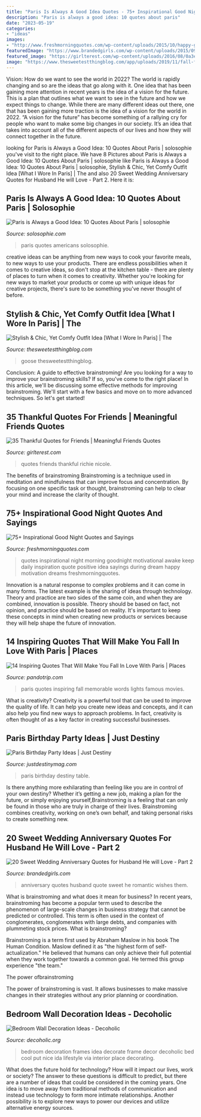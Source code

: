```yaml
---
title: "Paris Is Always A Good Idea Quotes - 75+ Inspirational Good Night Quotes And Sayings"
description: "Paris is always a good idea: 10 quotes about paris"
date: "2023-05-19"
categories:
- "ideas"
images:
- "http://www.freshmorningquotes.com/wp-content/uploads/2015/10/happy-goodnight-quotes.jpg"
featuredImage: "https://www.brandedgirls.com/wp-content/uploads/2015/09/quote-for-wedding-anniversary.jpg"
featured_image: "https://girlterest.com/wp-content/uploads/2016/08/0a3ea499b8058ae28c2d7f6f21ebdf39.jpg"
image: "https://www.thesweetestthingblog.com/app/uploads/2019/11/fall-fashion-2019-outfits-pinterest-golden-goose-sneakers-outfits-gold-glitter-golden-goose-emily-ann-gemma-what-to-wear-in-paris-in-october25.jpg"
---
```



Vision: How do we want to see the world in 2022?
The world is rapidly changing and so are the ideas that go along with it. One idea that has been gaining more attention in recent years is the idea of a vision for the future. This is a plan that outlines what we want to see in the future and how we expect things to change. While there are many different ideas out there, one that has been gaining more traction is the idea of a vision for the world in 2022. 
“A vision for the future” has become something of a rallying cry for people who want to make some big changes in our society. It’s an idea that takes into account all of the different aspects of our lives and how they will connect together in the future.

	

		
looking for Paris is Always a Good Idea: 10 Quotes About Paris | solosophie you've visit to the right place. We have 8 Pictures about Paris is Always a Good Idea: 10 Quotes About Paris | solosophie like Paris is Always a Good Idea: 10 Quotes About Paris | solosophie, Stylish &amp; Chic, Yet Comfy Outfit Idea [What I Wore In Paris] | The and also 20 Sweet Wedding Anniversary Quotes for Husband He will Love - Part 2. Here it is:
		
    
## Paris Is Always A Good Idea: 10 Quotes About Paris | Solosophie

<img loading=lazy src="https://i2.wp.com/www.solosophie.com/wp-content/uploads/2016/03/When-good-Americans-die-they-go-to-Paris-Oscar-Wilde-quotes-about-Paris.jpg?resize=800%2C1400&amp;ssl=1" onerror="this.onerror=null;this.src='https://tse2.mm.bing.net/th?id=OIP.Tf21vymvNZ6OMqu0wB43IwHaM9&amp;pid=15.1';" alt="Paris is Always a Good Idea: 10 Quotes About Paris | solosophie">

_Source: solosophie.com_

>paris quotes americans solosophie. 

	

creative ideas can be anything from new ways to cook your favorite meals, to new ways to use your products. There are endless possibilities when it comes to creative ideas, so don't stop at the kitchen table - there are plenty of places to turn when it comes to creativity. Whether you're looking for new ways to market your products or come up with unique ideas for creative projects, there's sure to be something you've never thought of before.

    
## Stylish &amp; Chic, Yet Comfy Outfit Idea [What I Wore In Paris] | The

<img loading=lazy src="https://www.thesweetestthingblog.com/app/uploads/2019/11/fall-fashion-2019-outfits-pinterest-golden-goose-sneakers-outfits-gold-glitter-golden-goose-emily-ann-gemma-what-to-wear-in-paris-in-october25.jpg" onerror="this.onerror=null;this.src='https://tse2.mm.bing.net/th?id=OIP._kbiLrCYnV0I52SyyR6BsAHaLH&amp;pid=15.1';" alt="Stylish &amp; Chic, Yet Comfy Outfit Idea [What I Wore In Paris] | The">

_Source: thesweetestthingblog.com_

>goose thesweetestthingblog. 

	

Conclusion: A guide to effective brainstroming!
Are you looking for a way to improve your brainstroming skills? If so, you've come to the right place! In this article, we'll be discussing some effective methods for improving brainstroming. We'll start with a few basics and move on to more advanced techniques. So let's get started!

    
## 35 Thankful Quotes For Friends | Meaningful Friends Quotes

<img loading=lazy src="https://girlterest.com/wp-content/uploads/2016/08/0a3ea499b8058ae28c2d7f6f21ebdf39.jpg" onerror="this.onerror=null;this.src='https://tse1.mm.bing.net/th?id=OIP.7j4NGy0teM4WBqUk5UcO-gHaLF&amp;pid=15.1';" alt="35 Thankful Quotes for Friends | Meaningful Friends Quotes">

_Source: girlterest.com_

>quotes friends thankful richie nicole. 

	

The benefits of brainstroming
Brainstroming is a technique used in meditation and mindfulness that can improve focus and concentration. By focusing on one specific task or thought, brainstroming can help to clear your mind and increase the clarity of thought.

    
## 75+ Inspirational Good Night Quotes And Sayings

<img loading=lazy src="http://www.freshmorningquotes.com/wp-content/uploads/2015/10/happy-goodnight-quotes.jpg" onerror="this.onerror=null;this.src='https://tse4.mm.bing.net/th?id=OIP.1k1BF6dXe55cylCiiDU_qwHaHa&amp;pid=15.1';" alt="75+ Inspirational Good Night Quotes and Sayings">

_Source: freshmorningquotes.com_

>quotes inspirational night morning goodnight motivational awake keep daily inspiration quote positive idea sayings during dream happy motivation dreams freshmorningquotes. 

	

Innovation is a natural response to complex problems and it can come in many forms. The latest example is the sharing of ideas through technology. Theory and practice are two sides of the same coin, and when they are combined, innovation is possible. Theory should be based on fact, not opinion, and practice should be based on reality. It's important to keep these concepts in mind when creating new products or services because they will help shape the future of innovation.

    
## 14 Inspiring Quotes That Will Make You Fall In Love With Paris | Places

<img loading=lazy src="https://www.pandotrip.com/wp-content/uploads/2016/07/14-Inspiring-Quotes-That-Will-Make-You-Fall-In-Love-With-Paris-2-740x1110.jpg" onerror="this.onerror=null;this.src='https://tse1.mm.bing.net/th?id=OIP.Rz1B-EP7E5U4oVsG6lL4igHaLH&amp;pid=15.1';" alt="14 Inspiring Quotes That Will Make You Fall In Love With Paris | Places">

_Source: pandotrip.com_

>paris quotes inspiring fall memorable words lights famous movies. 

	

What is creativity?
Creativity is a powerful tool that can be used to improve the quality of life. It can help you create new ideas and concepts, and it can also help you find new ways to approach problems. In fact, creativity is often thought of as a key factor in creating successful businesses.

    
## Paris Birthday Party Ideas | Just Destiny

<img loading=lazy src="http://justdestinymag.com/wp-content/uploads/2015/03/Paris-Birthday-Party-Just-Destiny-Mag.jpg" onerror="this.onerror=null;this.src='https://tse2.mm.bing.net/th?id=OIP.pqgLRZXBjrgBLRnEOrSW8QHaKl&amp;pid=15.1';" alt="Paris Birthday Party Ideas | Just Destiny">

_Source: justdestinymag.com_

>paris birthday destiny table. 

	

Is there anything more exhilarating than feeling like you are in control of your own destiny? Whether it’s getting a new job, making a plan for the future, or simply enjoying yourself,Brainstroming is a feeling that can only be found in those who are truly in charge of their lives. Brainstroming combines creativity, working on one’s own behalf, and taking personal risks to create something new.

    
## 20 Sweet Wedding Anniversary Quotes For Husband He Will Love - Part 2

<img loading=lazy src="https://www.brandedgirls.com/wp-content/uploads/2015/09/quote-for-wedding-anniversary.jpg" onerror="this.onerror=null;this.src='https://tse1.mm.bing.net/th?id=OIP.QKtkp21Me5p3ez99-TSZaAHaE8&amp;pid=15.1';" alt="20 Sweet Wedding Anniversary Quotes for Husband He will Love - Part 2">

_Source: brandedgirls.com_

>anniversary quotes husband quote sweet he romantic wishes them. 

	

What is brainstroming and what does it mean for business?
In recent years, brainstroming has become a popular term used to describe the phenomenon of large-scale changes in business strategy that cannot be predicted or controlled. This term is often used in the context of conglomerates, conglomerates with large debts, and companies with plummeting stock prices.
What is brainstroming?

Brainstroming is a term first used by Abraham Maslow in his book The Human Condition. Maslow defined it as "the highest form of self-actualization." He believed that humans can only achieve their full potential when they work together towards a common goal. He termed this group experience "the team."

The power ofbrainstroming

The power of brainstroming is vast. It allows businesses to make massive changes in their strategies without any prior planning or coordination.

    
## Bedroom Wall Decoration Ideas - Decoholic

<img loading=lazy src="http://decoholic.org/wp-content/uploads/2012/02/bedroom-wall-design3.jpg" onerror="this.onerror=null;this.src='https://tse3.mm.bing.net/th?id=OIP.XdfA-7vbkIryQErH7ma8cAHaLH&amp;pid=15.1';" alt="Bedroom Wall Decoration Ideas - Decoholic">

_Source: decoholic.org_

>bedroom decoration frames idea decorate frame decor decoholic bed cool put nice ida lifestyle via interior place decorating. 

	

What does the future hold for technology? How will it impact our lives, work or society? The answer to these questions is difficult to predict, but there are a number of ideas that could be considered in the coming years. One idea is to move away from traditional methods of communication and instead use technology to form more intimate relationships. Another possibility is to explore new ways to power our devices and utilize alternative energy sources.

